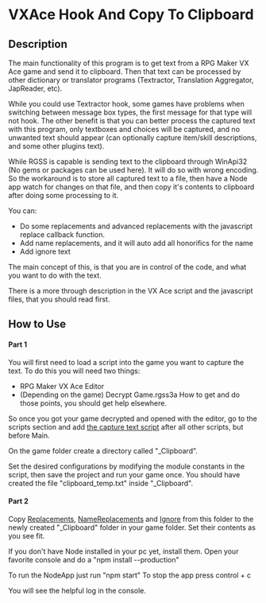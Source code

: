 # VXAce Hook And Copy To Clipboard

## Description
The main functionality of this program is to get text from a RPG Maker VX Ace game and send it to clipboard. Then that text can be processed by other dictionary or translator programs (Textractor, Translation Aggregator, JapReader, etc).

While you could use Textractor hook, some games have problems when switching between message box types, the first message for that type will not hook. The other benefit is that you can better process the captured text with this program, only textboxes and choices will be captured, and no unwanted text should appear (can optionally capture item/skill descriptions, and some other plugins text).

While RGSS is capable is sending text to the clipboard through WinApi32 (No gems or packages can be used here). It will do so with wrong encoding. So the workaround is to store all captured text to a file, then have a Node app watch for changes on that file, and then copy it's contents to clipboard after doing some processing to it.

You can:
 - Do some replacements and advanced replacements with the javascript replace callback function. 
 - Add name replacements, and it will auto add all honorifics for the name
 - Add ignore text

The main concept of this, is that you are in control of the code, and what you want to do with the text.

There is a more through description in the VX Ace script and the javascript files, that you should read first.

## How to Use
#### Part 1
You will first need to load a script into the game you want to capture the text. To do this you will need two things:
- RPG Maker VX Ace Editor
- (Depending on the game) Decrypt Game.rgss3a
How to get and do those points, you should get help elsewhere.

So once you got your game decrypted and opened with the editor, go to the scripts section and add [the capture text script](VXACE_SaveTextToFile.rb) after all other scripts, but before Main.

On the game folder create a directory called "_Clipboard".

Set the desired configurations by modifying the module constants in the script, then save the project and run your game once. You should have created the file "clipboard_temp.txt" inside "_Clipboard".

#### Part 2
Copy [Replacements](Replacements.mjs), [NameReplacements](NameReplacements.mjs) and [Ignore](Ignore.mjs) from this folder to the newly created "_Clipboard" folder in your game folder. Set their contents as you see fit.

If you don't have Node installed in your pc yet, install them.
Open your favorite console and do a "npm install --production"

To run the NodeApp just run "npm start"
To stop the app press control + c

You will see the helpful log in the console.